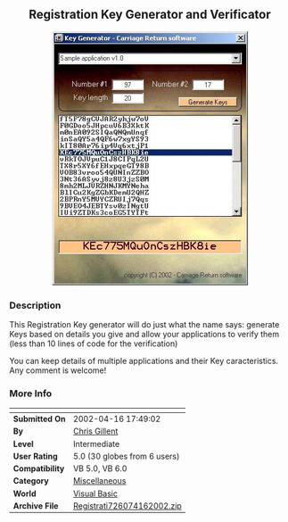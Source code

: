 ﻿<div align="center">

## Registration Key Generator and Verificator

<img src="PIC20024161151314238.jpg">
</div>

### Description

This Registration Key generator will do just what the name says: generate Keys based on details you give and allow your applications to verify them (less than 10 lines of code for the verification)

You can keep details of multiple applications and their Key caracteristics. Any comment is welcome!
 
### More Info
 


<span>             |<span>
---                |---
**Submitted On**   |2002-04-16 17:49:02
**By**             |[Chris Gillent](https://github.com/Planet-Source-Code/PSCIndex/blob/master/ByAuthor/chris-gillent.md)
**Level**          |Intermediate
**User Rating**    |5.0 (30 globes from 6 users)
**Compatibility**  |VB 5\.0, VB 6\.0
**Category**       |[Miscellaneous](https://github.com/Planet-Source-Code/PSCIndex/blob/master/ByCategory/miscellaneous__1-1.md)
**World**          |[Visual Basic](https://github.com/Planet-Source-Code/PSCIndex/blob/master/ByWorld/visual-basic.md)
**Archive File**   |[Registrati726074162002\.zip](https://github.com/Planet-Source-Code/chris-gillent-registration-key-generator-and-verificator__1-33859/archive/master.zip)








